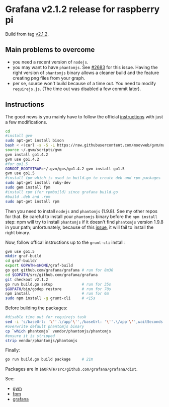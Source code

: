 # Grafana v2.1.2 release for raspberry pi
Build from tag [v2.1.2](https://github.com/grafana/grafana/tree/v2.1.2).

## Main problems to overcome
- you need a recent version of `nodejs`.
- you may want to have `phantomjs`. See
[#2683](https://github.com/grafana/grafana/issues/2683) for this issue. Having
the right version of `phantomjs` binary allows a cleaner build and the feature
creating png files from your graph.
- per se, source won't build because of a time out.
You need to modify `requirejs.js`. (The time out was disabled a few commit later).


## Instructions
The good news is you mainly have to follow the official
[instructions](https://github.com/grafana/grafana/blob/v2.1.2/docs/sources/project/building_from_source.md)
with just a few modifications.

```bash
cd
#install gvm
sudo apt-get install bison
bash < <(curl -s -S -L https://raw.githubusercontent.com/moovweb/gvm/master/binscripts/gvm-installer)
source ~/.gvm/scripts/gvm
gvm install go1.4.2
gvm use go1.4.2
#for go1.5
GOROOT_BOOTSTRAP=~/.gvm/gos/go1.4.2 gvm install go1.5
gvm use go1.5
#install fpm which is used in build.go to create deb and rpm packages
sudo apt-get install ruby-dev
sudo gem install fpm
#install rpm (for rpmbuild) since grafana build.go
#build .deb and .rpm
sudo apt-get install rpm
```

Then you need to install `nodejs` and `phantomjs` (1.9.8). See my other repos for that.
Be careful to install your `phantomjs` binary before the `npm install` step:
npm will try to install `phantomjs` if it doesn't find `phantomjs` version 1.9.8
in your path; unfortunately, because of this [issue](https://github.com/Medium/phantomjs/issues/376),
it will fail to install the right binary.

Now, follow offical instructions up to the `grunt-cli` install:
```bash
gvm use go1.5
mkdir graf-build
cd graf-build/
export GOPATH=$HOME/graf-build
go get github.com/grafana/grafana # run for 8m30
cd $GOPATH/src/github.com/grafana/grafana
git checkout v2.1.2
go run build.go setup             # run for 35s
$GOPATH/bin/godep restore         # run for 70s
npm install                       # run for 6m
sudo npm install -g grunt-cli     # <15s
```

Before building the packages:
```bash
#disable time out for requirejs task
sed -i 's/baseUrl: '\''.\/app'\'',/baseUrl: '\''.\/app'\'',waitSeconds: 0,/' tasks/options/requirejs.js
#overwrite default phantomjs binary
cp `which phantomjs` vendor/phantomjs/phantomjs
#ensure it is stripped
strip vendor/phantomjs/phantomjs
```

Finally:
```bash
go run build.go build package     # 21m
```

Packages are in `$GOPATH/src/github.com/grafana/grafana/dist`.

See:
- [gvm](https://github.com/moovweb/gvm)
- [fpm](https://github.com/jordansissel/fpm)
- [grafana](https://github.com/grafana/grafana/blob/v2.1.2/docs/sources/project/building_from_source.md)
